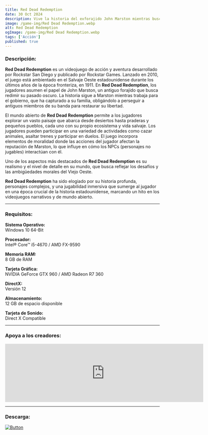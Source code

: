 ```yaml
---
title: Red Dead Redemption
date: 30 Oct 2024
description: Vive la historia del exforajido John Marston mientras busca a los últimos miembros vivos de la famosa banda de Van der Linde en el debut para PC del aclamado predecesor de Red Dead Redemption 2.
image: /game-img/Red Dead Redemption.webp
alt: Red Dead Redemption
ogImage: /game-img/Red Dead Redemption.webp
tags: ['Acción']
published: true
---
```


### Descripción:
**Red Dead Redemption** es un videojuego de acción y aventura desarrollado por Rockstar San Diego y publicado por Rockstar Games. Lanzado en 2010, el juego está ambientado en el Salvaje Oeste estadounidense durante los últimos años de la época fronteriza, en 1911. En **Red Dead Redemption**, los jugadores asumen el papel de John Marston, un antiguo forajido que busca redimir su pasado oscuro. La historia sigue a Marston mientras trabaja para el gobierno, que ha capturado a su familia, obligándolo a perseguir a antiguos miembros de su banda para restaurar su libertad.

El mundo abierto de **Red Dead Redemption** permite a los jugadores explorar un vasto paisaje que abarca desde desiertos hasta praderas y pequeños pueblos, cada uno con su propio ecosistema y vida salvaje. Los jugadores pueden participar en una variedad de actividades como cazar animales, asaltar trenes y participar en duelos. El juego incorpora elementos de moralidad donde las acciones del jugador afectan la reputación de Marston, lo que influye en cómo los NPCs (personajes no jugables) interactúan con él.

Uno de los aspectos más destacados de **Red Dead Redemption** es su realismo y el nivel de detalle en su mundo, que busca reflejar los desafíos y las ambigüedades morales del Viejo Oeste.

**Red Dead Redemption** ha sido elogiado por su historia profunda, personajes complejos, y una jugabilidad inmersiva que sumerge al jugador en una época crucial de la historia estadounidense, marcando un hito en los videojuegos narrativos y de mundo abierto.

---

### Requisitos:
**Sistema Operativo:**  
Windows 10 64-Bit

**Procesador:**  
Intel® Core™ i5-4670 / AMD FX-9590

**Memoria RAM:**  
8 GB de RAM

**Tarjeta Gráfica:**  
NVIDIA GeForce GTX 960 / AMD Radeon R7 360

**DirectX:**  
Versión 12

**Almacenamiento:**  
12 GB de espacio disponible

**Tarjeta de Sonido:**  
Direct X Compatible

---

### Apoya a los creadores:
<iframe src="https://store.steampowered.com/widget/2668510/?t=Vive%20la%20historia%20del%20exforajido%20John%20Marston%20mientras%20busca%20a%20los%20%C3%BAltimos%20miembros%20vivos%20de%20la%20famosa%20banda%20de%20Van%20der%20Linde%20en%20el%20debut%20para%20PC%20del%20aclamado%20predecesor%20de%20Red%20Dead%20Redemption%202." frameborder="0" width="646" height="190" style="background-color: transparent;"></iframe>

---

### Descarga:
[![Button]][Link]
<!----------------------------------------------------------------------------->
[Link]: #
<!---------------------------------[ Buttons ]--------------------------------->
[Button]: https://img.shields.io/badge/Buzzheavier-ff8000?style=for-the-badge